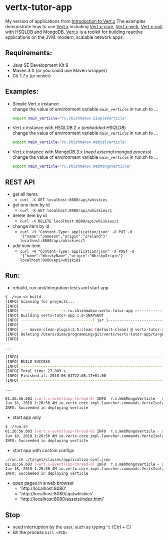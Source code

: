 vertx-tutor-app
=======

My version of applications from [Introduction to Vert.x](https://vertx.io/blog/posts/introduction-to-vertx.html)
The examples demonstrate how to use [Vert.x](https://vertx.io) including [Vert.x-core](https://github.com/eclipse/vert.x), [Vert.x-web](https://github.com/vert-x3/vertx-web), [Vert.x-unit](https://github.com/vert-x3/vertx-unit) with HSQLDB and MongoDB.
[Vert.x](https://vertx.io) is a toolkit for building reactive applications on the JVM: modern, scalable network apps.

## Requirements:
  * Java SE Development Kit 8
  * Maven 3.X (or you could use Maven wrapper)
  * Git 1.7.x (or newer)


## Examples:
 * Simple Vert.x instance<br/>
   change the value of environment variable `main_verticle` in run.sh to ...
   ```bash
   export main_verticle="ru.shishmakov.SimpleVerticle"
   ```

 * Vert.x instance with HSQLDB 2.x (*embedded HSQLDB*)<br/>
   change the value of environment variable `main_verticle` in run.sh to ...
   ```bash
   export main_verticle="ru.shishmakov.WebSqlVerticle"
   ```

 * Vert.x instance with MongoDB 3.x (*need external mongod process*)<br/>
   change the value of environment variable `main_verticle` in run.sh to ...
   ```bash
   export main_verticle="ru.shishmakov.WebMongoVerticle"
   ```


## REST API
 * get all items
    - `curl -X GET localhost:8080/api/whiskies`
 * get one item by id
    - `curl -X GET localhost:8080/api/whiskies/1`
 * delete item by id
    - `curl -X DELETE localhost:8080/api/whiskies/2`
 * change item by id
    - `curl -H "Content-Type: application/json" -X PUT -d '{"name":"Jameson","origin":"Ireland"}' localhost:8080/api/whiskies/1`
 * add new item
    - `curl -H "Content-Type: application/json" -X POST -d '{"name":"WhiskyName","origin":"WhiskyOrigin"}' localhost:8080/api/whiskies`


## Run:
 * rebuild, run unit/integration tests and start app
```bash
$ ./run.sh build
[INFO] Scanning for projects...
[INFO]
[INFO] -------------------< ru.shishmakov:vertx-tutor-app >--------------------
[INFO] Building vertx-tutor-app 1.0-SNAPSHOT
[INFO] --------------------------------[ jar ]---------------------------------
[INFO]
[INFO] --- maven-clean-plugin:2.5:clean (default-clean) @ vertx-tutor-app ---
[INFO] Deleting /Users/dima/programming/git/vertx/vertx-tutor-app/target
[INFO]

...

[INFO] ------------------------------------------------------------------------
[INFO] BUILD SUCCESS
[INFO] ------------------------------------------------------------------------
[INFO] Total time: 27.809 s
[INFO] Finished at: 2018-06-03T22:08:17+01:00
[INFO] ------------------------------------------------------------------------

...

01:26:56.603 [vert.x-eventloop-thread-0] INFO  r.s.WebMongoVerticle - server has started successfully
Jun 18, 2018 1:26:56 AM io.vertx.core.impl.launcher.commands.VertxIsolatedDeployer
INFO: Succeeded in deploying verticle
```

 * start app only
```bash
$ ./run.sh
01:26:56.603 [vert.x-eventloop-thread-0] INFO  r.s.WebMongoVerticle - server has started successfully
Jun 18, 2018 1:26:56 AM io.vertx.core.impl.launcher.commands.VertxIsolatedDeployer
INFO: Succeeded in deploying verticle
```

 * start app with custom configs
```bash
./run.sh ./target/classes/application-conf.json
01:26:56.603 [vert.x-eventloop-thread-0] INFO  r.s.WebMongoVerticle - server has started successfully
Jun 18, 2018 1:26:56 AM io.vertx.core.impl.launcher.commands.VertxIsolatedDeployer
INFO: Succeeded in deploying verticle
```

 * open pages in a web browser
     - 'http://localhost:8080'
     - 'http://localhost:8080/api/whiskies'
     - 'http://localhost:8080/assets/index.html'

## Stop
 * need interruption by the user, such as typing `^C` (Ctrl + C)
 * kill the process `kill <PID>`
